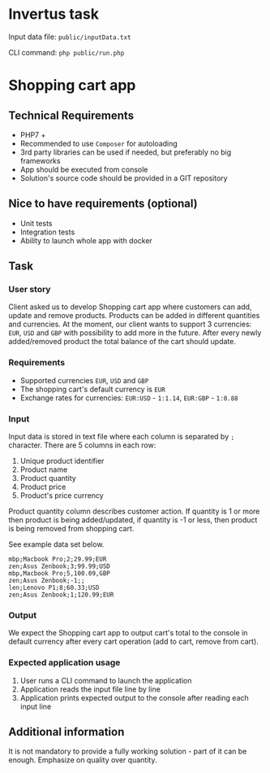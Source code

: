 # Invertus task

Input data file: `public/inputData.txt`

CLI command: `php public/run.php`

# Shopping cart app

## Technical Requirements

- PHP7 +
- Recommended to use `Composer` for autoloading
- 3rd party libraries can be used if needed, but preferably no big frameworks
- App should be executed from console
- Solution's source code should be provided in a GIT repository

## Nice to have requirements (optional)

- Unit tests
- Integration tests
- Ability to launch whole app with docker

## Task

### User story

Client asked us to develop Shopping cart app where customers can add, update and remove products. Products can be added in different quantities and currencies. At the moment, our client wants to support 3 currencies: `EUR`, `USD` and `GBP` with possibility to add more in the future. After every newly added/removed product the total balance of the cart should update.

### Requirements

- Supported currencies `EUR`, `USD` and `GBP`
- The shopping cart's default currency is `EUR`
- Exchange rates for currencies: `EUR:USD` - `1:1.14`, `EUR:GBP` - `1:0.88`

### Input

Input data is stored in text file where each column is separated by `;` character. There are 5 columns in each row:

1. Unique product identifier
2. Product name
3. Product quantity
4. Product price
5. Product's price currency

Product quantity column describes customer action. If quantity is 1 or more then product is being added/updated, if quantity is -1 or less, then product is being removed from shopping cart.

See example data set below.

```
mbp;Macbook Pro;2;29.99;EUR
zen;Asus Zenbook;3;99.99;USD
mbp,Macbook Pro;5,100.09,GBP
zen;Asus Zenbook;-1;;
len;Lenovo P1;8;60.33;USD
zen;Asus Zenbook;1;120.99;EUR
```

### Output
We expect the Shopping cart app to output cart's total to the console in default currency after every cart operation (add to cart, remove from cart).

### Expected application usage
1. User runs a CLI command to launch the application
2. Application reads the input file line by line
3. Application prints expected output to the console after reading each input line

## Additional information
It is not mandatory to provide a fully working solution - part of it can be enough. Emphasize on quality over quantity.
